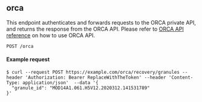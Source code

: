 ## orca

This endpoint authenticates and forwards requests to the ORCA private API, and returns the response from the ORCA API.  Please refer to [ORCA API reference](https://nasa.github.io/cumulus-orca/docs/developer/api/orca-api) on how to use ORCA API.

```endpoint
POST /orca
```

#### Example request

```curl
$ curl --request POST https://example.com/orca/recovery/granules --header 'Authorization: Bearer ReplaceWithTheToken' --header 'Content-Type: application/json'  --data '{
  "granule_id": "MOD14A1.061.H5V12.2020312.141531789"
}'
```
